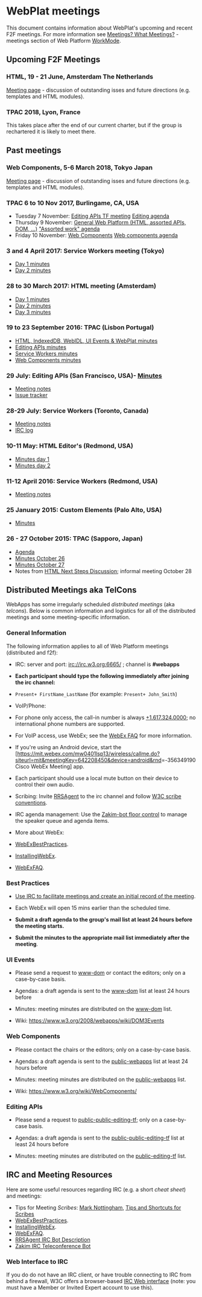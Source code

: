 # WebPlat meetings
This document contains information about WebPlat's upcoming and recent F2F meetings. For more information see [Meetings? What Meetings?](WorkMode.md#meetings-what-meetings) - meetings section of Web Platform [WorkMode](WorkMode.md).

## Upcoming F2F Meetings

### HTML, 19 - 21 June, Amsterdam The Netherlands
[Meeting page](https://github.com/w3c/WebPlatformwg/blob/gh-pages/meetings/18-06-html.md) - discussion of outstanding isses and future directions (e.g. templates and HTML modules).
### TPAC 2018, Lyon, France
 This takes place after the end of our current charter, but if the group is rechartered it is likely to meet there.

## Past meetings

### Web Components, 5-6 March 2018, Tokyo Japan
  [Meeting page](https://github.com/w3c/WebPlatformWG/blob/gh-pages/meetings/18-03-Web-components.md) - discussion of outstanding isses and future directions (e.g. templates and HTML modules).
### TPAC 6 to 10 Nov 2017, Burlingame, CA, USA

* Tuesday 7 November: [Editing APIs TF meeting](https://www.w3.org/2017/11/07-editing-minutes.html) [Editing agenda](https://github.com/w3c/WebPlatformWG/issues/93)
* Thursday 9 November: [General Web Platform (HTML, assorted APIs, DOM, ...)](https://www.w3.org/2017/11/09-webplat-minutes.html) ["Assorted work" agenda](https://github.com/w3c/WebPlatformWG/issues/94)
* Friday 10 November: [Web Components](https://www.w3.org/2017/11/10-webplat-minutes.html) [Web components agenda](https://github.com/w3c/webcomponents/issues/641)

### 3 and 4 April 2017: Service Workers meeting (Tokyo)
- [Day 1 minutes](https://www.w3.org/2017/04/03-serviceworkers-minutes.html)
- [Day 2 minutes](https://www.w3.org/2017/04/04-serviceworkers-minutes.html)

### 28 to 30 March 2017: HTML meeting (Amsterdam)
- [Day 1 minutes](https://www.w3.org/2017/03/28-html-minutes.html)
- [Day 2 minutes](https://www.w3.org/2017/03/29-html-minutes.html)
- [Day 3 minutes](https://www.w3.org/2017/03/30-html-minutes.html)

### 19 to 23 September 2016: TPAC (Lisbon Portugal)
- [HTML, IndexedDB, WebIDL, UI Events & WebPlat minutes](https://www.w3.org/2016/09/23-webapps-minutes.html)
- [Editing APIs minutes](https://www.w3.org/2016/09/22-webapps-minutes.html)
- [Service Workers minutes](https://www.w3.org/2016/09/20-webapps-minutes.html)
- [Web Components minutes](https://www.w3.org/2016/09/19-webapps-minutes.html)

### 29 July: Editing APIs (San Francisco, USA)- [Minutes](http://www.w3.org/2016/07/29-editing-minutes.html)
- [Meeting notes](https://docs.google.com/document/d/1XxIEF0So-kMF5mcJ03Yj0zsYMFRHEgXw1fV1K5FOwuQ)
- [Issue tracker](https://github.com/w3c/editing)

### 28-29 July: Service Workers (Toronto, Canada)
- [Meeting notes](https://jakearchibald.com/2016/service-worker-meeting-notes/)
- [IRC log](https://gist.github.com/jakearchibald/c65009efa2ed9dbe3ad38f5fef5a4ef1)

### 10-11 May: HTML Editor's (Redmond, USA)
- [Minutes day 1](https://www.w3.org/2016/05/10-html-editors-minutes.html)
- [Minutes day 2](https://www.w3.org/2016/05/11-html-editors-minutes.html)

### 11-12 April 2016: Service Workers (Redmond, USA)
- [Meeting notes](https://lists.w3.org/Archives/Public/public-webapps/2016AprJun/0039.html)

### 25 January 2015: Custom Elements (Palo Alto, USA)
- [Minutes](https://www.w3.org/2016/01/25-webapps-minutes.html)

### 26 - 27 October 2015: TPAC (Sapporo, Japan)
- [Agenda](https://www.w3.org/wiki/Webapps/October2015Meeting)
- [Minutes October 26](http://www.w3.org/2015/10/21-webapps-minutes.html)
- [Minutes October 27](http://www.w3.org/2015/10/26-webapps-minutes.html)
- Notes from [HTML Next Steps Discussion](http://www.w3.org/2015/10/28-html-minutes.html); informal meeting October 28

## Distributed Meetings aka TelCons

WebApps has some irregularly scheduled *distributed meetings* (aka *telcons*). Below is common information and logistics for all of the distributed meetings and some meeting-specific information.

### General Information

The following information applies to all of Web Platform meetings (distributed and f2f):

-   IRC: server and port: <irc://irc.w3.org:6665/> ; channel is **\#webapps**
-   **Each participant should type the following immediately after joining the irc channel:**
-   `Present+ FirstName_LastName` (for example: `Present+ John_Smith`)

-   VoIP/Phone:
-   For phone only access, the call-in number is always [+1.617.324.0000](tel:+1.617.324.0000); no international phone numbers are supported.
-   For VoIP access, use WebEx; see the [WebEx FAQ](https://www.w3.org/2006/tools/wiki/WebExFAQ) for more information.
-   If you're using an Android device, start the [<https://mit.webex.com/mw0401lsp13/wireless/callme.do?siteurl=mit&meetingKey=642208450&device=android&rnd>=-356349190 Cisco WebEx Meeting] app.
-   Each participant should use a local mute button on their device to control their own audio.

-   Scribing: Invite [RRSAgent](http://www.w3.org/2002/03/RRSAgent) to the irc channel and follow [W3C scribe conventions](http://www.w3.org/2008/04/scribe.html).

-   IRC agenda management: Use the [Zakim-bot floor control](http://www.w3.org/2001/12/zakim-irc-bot.html#speakerqueue) to manage the speaker queue and agenda items.

-   More about WebEx:
-   [WebExBestPractices](https://www.w3.org/2006/tools/wiki/WebExBestPractices).
-   [InstallingWebEx](https://www.w3.org/2006/tools/wiki/InstallingWebEx).
-   [WebExFAQ](https://www.w3.org/2006/tools/wiki/WebExFAQ).

### Best Practices

-   [Use IRC to facilitate meetings and create an initial record of the meeting](https://www.w3.org/2006/tools/wiki/WebExBestPractices#IRC).

-   Each WebEx will open 15 mins earlier than the scheduled time.

-   **Submit a draft agenda to the group's mail list at least 24 hours before the meeting starts.**

-   **Submit the minutes to the appropriate mail list immediately after the meeting**.

### UI Events

-   Please send a request to [www-dom](http://lists.w3.org/Archives/Public/www-dom/) or contact the editors; only on a case-by-case basis.

-   Agendas: a draft agenda is sent to the [www-dom](http://lists.w3.org/Archives/Public/www-dom/) list at least 24 hours before
-   Minutes: meeting minutes are distributed on the [www-dom](http://lists.w3.org/Archives/Public/www-dom/) list.
-   Wiki: [<https://www.w3.org/2008/webapps/wiki/DOM3Events>](https://www.w3.org/2008/webapps/wiki/DOM3Events)

### Web Components

-   Please contact the chairs or the editors; only on a case-by-case basis.

-   Agendas: a draft agenda is sent to the [public-webapps](http://lists.w3.org/Archives/Public/public-webapps/) list at least 24 hours before
-   Minutes: meeting minutes are distributed on the [public-webapps](http://lists.w3.org/Archives/Public/public-webapps/) list.
-   Wiki: [<https://www.w3.org/wiki/WebComponents/>](https://www.w3.org/wiki/WebComponents/)

### Editing APIs

-   Please send a request to [public-public-editing-tf](http://lists.w3.org/Archives/Public/public-editing-tf/); only on a case-by-case basis.

-   Agendas: a draft agenda is sent to the [public-public-editing-tf](http://lists.w3.org/Archives/Public/public-editing-tf/) list at least 24 hours before
-   Minutes: meeting minutes are distributed on the [public-editing-tf](http://lists.w3.org/Archives/Public/public-editing-tf/) list.

IRC and Meeting Resources
-------------------------

Here are some useful resources regarding IRC (e.g. a short *cheat sheet*) and meetings:

-   Tips for Meeting *Scribes*: [Mark Nottingham](http://www.w3.org/2002/ws/addr/minutes.html), [Tips and Shortcuts for Scribes](https://www.w3.org/wiki/PointerEvents/Meetings#Meeting_Scribes)
-   [WebExBestPractices](https://www.w3.org/2006/tools/wiki/WebExBestPractices).
-   [InstallingWebEx](https://www.w3.org/2006/tools/wiki/InstallingWebEx).
-   [WebExFAQ](https://www.w3.org/2006/tools/wiki/WebExFAQ).
-   [RRSAgent IRC Bot Description](http://www.w3.org/2002/03/RRSAgent)
-   [Zakim IRC Teleconference Bot](http://www.w3.org/2001/12/zakim-irc-bot.html)

### Web Interface to IRC

If you do do not have an IRC client, or have trouble connecting to IRC from behind a firewall, W3C offers a browser-based [IRC Web interface](http://cgi.w3.org/member-bin/irc/irc.cgi) (note: you must have a Member or Invited Expert account to use this).
